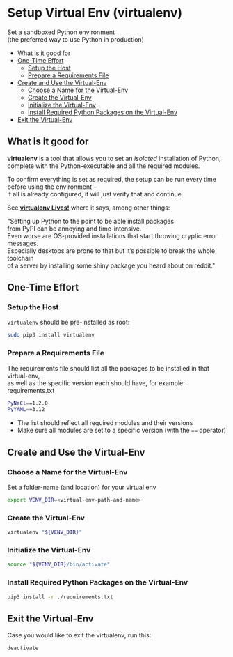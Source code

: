 # Setup Virtual Env (virtualenv) <!-- omit in toc -->

Set a sandboxed Python environment\
(the preferred way to use Python in production)

- [What is it good for](#what-is-it-good-for)
- [One-Time Effort](#one-time-effort)
  - [Setup the Host](#setup-the-host)
  - [Prepare a Requirements File](#prepare-a-requirements-file)
- [Create and Use the Virtual-Env](#create-and-use-the-virtual-env)
  - [Choose a Name for the Virtual-Env](#choose-a-name-for-the-virtual-env)
  - [Create the Virtual-Env](#create-the-virtual-env)
  - [Initialize the Virtual-Env](#initialize-the-virtual-env)
  - [Install Required Python Packages on the Virtual-Env](#install-required-python-packages-on-the-virtual-env)
- [Exit the Virtual-Env](#exit-the-virtual-env)

## What is it good for

**virtualenv** is a tool that allows you to set an _isolated_ installation of Python,\
complete with the Python-executable and all the required modules.

To confirm everything is set as required, the setup can be run every time before using the environment -\
if all is already configured, it will just verify that and continue.

See **[virtualenv Lives!](https://hynek.me/articles/virtualenv-lives/)** where it says, among other things:

"Setting up Python to the point to be able install packages\
from PyPI can be annoying and time-intensive.\
Even worse are OS-provided installations that start throwing cryptic error messages.\
Especially desktops are prone to that but it’s possible to break the whole toolchain\
of a server by installing some shiny package you heard about on reddit."

## One-Time Effort

### Setup the Host

`virtualenv` should be pre-installed as root:

```bash
sudo pip3 install virtualenv
```

### Prepare a Requirements File

The requirements file should list all the packages to be installed in that virtual-env,\
as well as the specific version each should have, for example:\
requirements.txt

```bash
PyNaCl==1.2.0
PyYAML==3.12
```

- The list should reflect all required modules and their versions
- Make sure all modules are set to a specific version (with the `==` operator)

## Create and Use the Virtual-Env

### Choose a Name for the Virtual-Env

Set a folder-name (and location) for your virtual env

```bash
export VENV_DIR=<virtual-env-path-and-name>
```

### Create the Virtual-Env

```bash
virtualenv "${VENV_DIR}"
```

### Initialize the Virtual-Env

```bash
source "${VENV_DIR}/bin/activate"
```

### Install Required Python Packages on the Virtual-Env

```bash
pip3 install -r ./requirements.txt
```

## Exit the Virtual-Env

Case you would like to exit the virtualenv, run this:

```bash
deactivate
```
